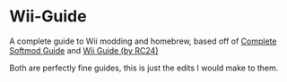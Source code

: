 # Wii-Guide
A complete guide to Wii modding and homebrew, based off of <a href="https://sites.google.com/site/completesg/">Complete Softmod Guide</a> and <a href="https://wii.guide">Wii Guide (by RC24)</a>

Both are perfectly fine guides, this is just the edits I would make to them.
